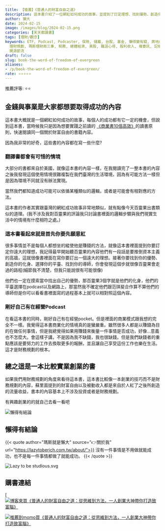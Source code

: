 ```yaml
---
title: 【嗑書】《普通人的財富自由之道》
description: 這本書介紹了一位網紅如何成功的故事，並提到了訂定理想、找到優勢、創造化身、選擇平臺和尋找導師等步驟。書中強調創業技巧而非財務規劃，並提到財富自由和被動收入是紅了之後所創造的流量收益。推薦給對創業有興趣的人閱讀。
author: 懶大
date: 2024-02-15
image: /images/blog/2024-02-15.png
categories: [天天都讀書]
tags: [理財/觀念]
keywords: ETF, Podcast, Podcaster, 保險, 儲蓄, 台股, 基金, 懶得變有錢, 房地產, 投資, 投資理財, 支出, 收入, 理財,
  理財規劃, 瑪斯理財兩三事, 稅務, 總體經濟, 美股, 職涯心得, 股利收入, 複委託, 記帳, 讀書心得, 財務規劃, 財商, 貸款, 資產配置, 退休規劃,
  開源節流
draft: false
slug: book-the-word-of-freedom-of-evergreen
aliases:
- /p/book-the-word-of-freedom-of-evergreen/
rate: ⭐️⭐️⭐️⭐️⭐️
---
```


推薦評等: ⭐⭐

## 金錢與事業是大家都想要取得成功的內容

這本書大概就是一個網紅如何成功的故事，每個人的成功都有它一定的機會，但說到這本書，當時候我只是因為想要實踐之前讀的 [《商業書10倍高效》](https://lazytoberich.com.tw/p/book-snackingto-learn-how-to-progress-you-must-learn-the-methods-of-progress-in-the-book-10x-productivity-in-business./)的讀書原則，快速閱讀同一個關於財富自由的書籍內容。

因為我非常的好奇，這些書的內容都在寫一些什麼?

### 翻譯書都會有可惜的情境

大部分的書都來自於美國，就像這本書的內容一樣，在我閱讀完了一整本書的內容之後我發現這個使用情境很難複製在我們臺灣的生活環境，因為有可能方法一樣但是因為環境不同就沒有辦法實現。

當然我們都知道成功可能可以依循某種類似的邏輯，或者是可能會有相對應的方法。

這本書的作者其實跟臺灣的網紅成功故事非常地類似，就有點像今天百靈果出書類似的道理。(我不涉及我對百靈果的評論我只討論書裡面的邏輯步驟與我們現實生活中的情境有什麼相符之處。)

### 這本書看起來就是首先你要先願意紅

很多事情並不是每個人都想坐的縱使他是賺錢的方法，就像這本書裡面提到你要訂定你遠大的理想，我記得最早開始聽百靈果的內容他們有一段話是要推倒資本主義的高牆，這就很像書裡面在寫你要訂出一個遠大的理想。接著你要找到你的優勢、創造你的化身、選擇你的平臺、找到你的導師，你會發現這個步就很像百靈果會走過的路程(細節我不清楚，但我只能說很有可能很像)

他們也一定在摸索當中找出自己的優勢，那百靈果3個字就是他們的化身，他們的平臺選擇在podcast以及網路上，那當然我不確定他們跟范琪斐合作算不算他們的導師但是你可以看看書裡面寫的過程基本上就可以相對照這個內容。

### 剛好自己有在經營Podcast

在看這本書的同時，剛好自己有在經營pocket。但是裡面的商業模式跟我想的完全不一樣。我覺得這本書商業化的情境真的是蠻嚴重。雖然很多人都是以賺錢為目的在做任何事情，但是我總覺得如果用賺錢來衡量一件事情是否成功，好像…意義也不怎麼大。會這樣子講，不是因為我不缺錢，我也很缺錢。但是我們缺錢者的重點應該是要努力的工作去換取更多的報酬，並且讓自己享受這份工作也樂在生活。這才是財務規劃的根本。

## 總之這是一本比較實業創業的書

如果我們用財務規劃的角度來看待這本書，這本書比較像一本創業的技巧而不是財務規劃的內容，蘇里面提到的財富自由以及被動收入都是來自於人紅了之後所創造的流量收益，書本的內容基本上不涉及投資或者是財務規劃。

有興趣創業的的就自己去看一看吧

![懶得有結論](/images/blog/lazytobeconclude.svg)
## 懶得有結論

{{< quote author="瑪斯就是懶大" source="👉關於我" url="https://lazytoberich.com.tw/about/">}}
沒有一件事情是不用做就能成功，也不是每一件事情都做了就能成功。
{{< /quote >}}

![Lazy to be studious.svg](Lazy_to_be_studious.svg)
## 購書連結
[[![博客來買《普通人的財富自由之道：從思維到方法，一人創業大神帶你打造致富腦》](books.png)](https://www.books.com.tw/exep/assp.php/shamangels/products/0010914697?utm_source=shamangels&utm_medium=ap-books&utm_content=recommend&utm_campaign=ap-202406)

[![推薦到momo買《普通人的財富自由之道：從思維到方法，一人創業大神帶你打造致富腦》](momobooks.png)](https://www.momoshop.com.tw/goods/GoodsDetail.jsp?i_code=9748520&Area=search&oid=1_1&cid=index&kw=%E6%99%AE%E9%80%9A%E4%BA%BA%E7%9A%84%E8%B2%A1%E5%AF%8C%E8%87%AA%E7%94%B1%E4%B9%8B%E9%81%93&memid=6000021729&cid=apuad&oid=1&osm=league)
